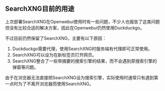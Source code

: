## SearchXNG目前的用途

上次部署SearchXNG在Openwebui使用时有一些问题，不少人也报告了这类问题但没有比较合适的解决方案，因此在Openwebui仍然使用Duckduckgo。

不过目前仍然保留了SearchXNG，主要有以下原因：
1. Duckduckgo需要代理，使用SearchXNG时服务端有代理即可正常使用。
2. SearchXNG可以设为在新标签页打开网页。
3. SearchXNG整合了一些带摘要的搜索引擎的结果，而不会遇到原搜索引擎的弹窗等问题。

由于在浏览器无法直接把SearchXNG设为搜索引擎，实际使用时通常只有遇到第一点时为了不离开浏览器而使用SearchXNG。